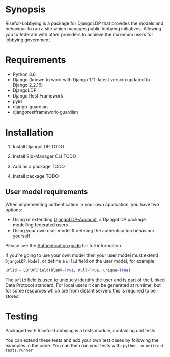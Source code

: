 # Synopsis

Risefor-Lobbying is a package for DjangoLDP that provides the models and behaviour to run a site which manages public lobbying initiatives. Allowing you to federate with other providers to achieve the maximum users for lobbying government

# Requirements

* Python 3.6
* Django (known to work with Django 1.11, latest version updated to Django 2.2.16)
* DjangoLDP
* Django Rest Framework
* pyld
* django-guardian
* djangorestframework-guardian

# Installation

1. Install DjangoLDP
TODO

2. Install Sib-Manager CLI
TODO

3. Add as a package
TODO

4. Install package
TODO

## User model requirements

When implementing authentication in your own application, you have two options:

* Using or extending [DjangoLDP-Account](https://git.startinblox.com/djangoldp-packages/djangoldp-account), a DjangoLDP package modelling federated users
* Using your own user model & defining the authentication behaviour yourself

Please see the [Authentication guide](https://git.startinblox.com/djangoldp-packages/djangoldp/wikis/guides/authentication) for full information

If you're going to use your own model then your user model must extend `DjangoLDP.Model`, or define a `urlid` field on the user model, for example:
```python
urlid = LDPUrlField(blank=True, null=True, unique=True)
```

The `urlid` field is used to uniquely identify the user and is part of the Linked Data Protocol standard. For local users it can be generated at runtime, but for some resources which are from distant servers this is required to be stored

# Testing

Packaged with Risefor-Lobbying is a tests module, containing unit tests

You can extend these tests and add your own test cases by following the examples in the code. You can then run your tests with:
`python -m unittest tests.runner`